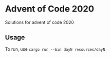 # Advent of Code 2020
Solutions for advent of code 2020
## Usage
To run, use `cargo run --bin dayN resources/dayN`